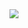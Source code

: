 <img src="https://github.com/ChristopherBenton145/ChristopherBenton145/blob/main/cd83e34992570d14493c163c3ff3d42d.gif" />
